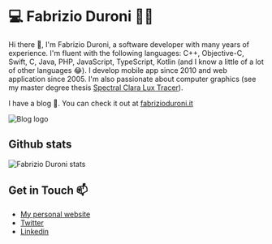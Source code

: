 # 💻 Fabrizio Duroni 👾😈

Hi there 👋, I'm Fabrizio Duroni, a software developer with many years of experience. I'm fluent with the following languages: C++, Objective-C, Swift, C, Java, PHP, JavaScript, TypeScript, Kotlin (and I know a little of a lot of other languages 😂). I develop mobile app since 2010 and web application since 2005. I'm also passionate about computer graphics (see my master degree thesis [Spectral Clara Lux Tracer](https://github.com/chicio/Spectral-Clara-Lux-Tracer "spectral clara lux tracer")).

I have a blog 📝. You can check it out at [fabrizioduroni.it](https://www.fabrizioduroni.it "fabrizio duroni website")

![Blog logo](https://www.fabrizioduroni.it/chicio-coding-feature-graphic.jpg "fabrizio duroni logo")

## Github stats

![Fabrizio Duroni stats](https://github-readme-stats.vercel.app/api?username=chicio&show_icons=true&theme=dark)

## Get in Touch 📫

- [My personal website](https://www.fabrizioduroni.it "fabrizio duroni website")
- [Twitter](https://twitter.com/chicio86 "fabrizio duroni twitter")
- [Linkedin](https://www.linkedin.com/in/fabrizio-duroni/ "fabrizio duroni linkedin")
